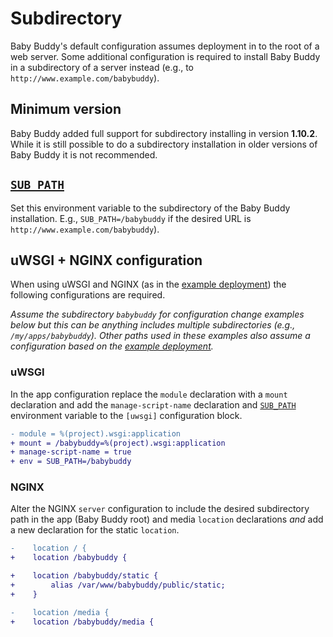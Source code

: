 # Subdirectory

Baby Buddy's default configuration assumes deployment in to the root of a web server.
Some additional configuration is required to install Baby Buddy in a subdirectory of a
server instead (e.g., to `http://www.example.com/babybuddy`).

## Minimum version

Baby Buddy added full support for subdirectory installing in version **1.10.2**. While
it is still possible to do a subdirectory installation in older versions of Baby Buddy
it is not recommended.

## [`SUB_PATH`](../configuration/application.md#sub_path)

Set this environment variable to the subdirectory of the Baby Buddy installation. E.g.,
`SUB_PATH=/babybuddy` if the desired URL is `http://www.example.com/babybuddy`).

## uWSGI + NGINX configuration

When using uWSGI and NGINX (as in the [example deployment](deployment.md#example-deployment))
the following configurations are required.

*Assume the subdirectory `babybuddy` for configuration change examples below but this
can be anything includes multiple subdirectories (e.g., `/my/apps/babybuddy`). Other
paths used in these examples also assume a configuration based on the
[example deployment](deployment.md#example-deployment).*

### uWSGI

In the app configuration replace the `module` declaration with a `mount` declaration and
add the `manage-script-name` declaration and [`SUB_PATH`](../configuration/application.md#sub_path)
environment variable to the `[uwsgi]` configuration block.

``` diff
- module = %(project).wsgi:application
+ mount = /babybuddy=%(project).wsgi:application
+ manage-script-name = true
+ env = SUB_PATH=/babybuddy
```

### NGINX

Alter the NGINX `server` configuration to include the desired subdirectory path in the
app (Baby Buddy root) and media `location` declarations *and* add a new declaration for
the static `location`.

``` diff
-    location / {
+    location /babybuddy {
```

``` diff
+    location /babybuddy/static {
+        alias /var/www/babybuddy/public/static;
+    }
```

``` diff
-    location /media {
+    location /babybuddy/media {
```